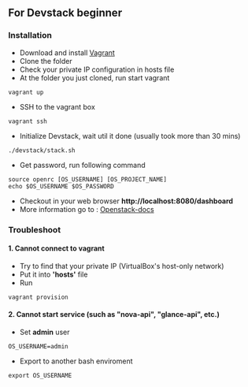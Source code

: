 ## For Devstack beginner

### Installation

- Download and install [Vagrant](https://www.vagrantup.com)
- Clone the folder
- Check your private IP configuration in hosts file
- At the folder you just cloned, run start vagrant
```
vagrant up
```
- SSH to the vagrant box
```
vagrant ssh
```
- Initialize Devstack, wait util it done (usually took more than 30 mins)
```
./devstack/stack.sh
```
- Get password, run following command
```
source openrc [OS_USERNAME] [OS_PROJECT_NAME]
echo $OS_USERNAME $OS_PASSWORD
```

- Checkout in your web browser **http://localhost:8080/dashboard**
- More information go to : [Openstack-docs](http://docs.openstack.org/)

### Troubleshoot

#### 1. Cannot connect to vagrant

- Try to find that your private IP (VirtualBox's host-only network)
- Put it into **'hosts'** file
- Run
```
vagrant provision
```
#### 2. Cannot start service (such as "nova-api", "glance-api", etc.)

- Set __admin__ user
```
OS_USERNAME=admin
```
- Export to another bash enviroment
```
export OS_USERNAME
```
